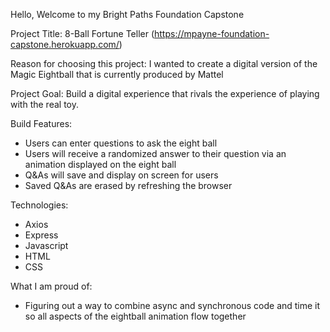Hello, Welcome to my Bright Paths Foundation Capstone

Project Title: 8-Ball Fortune Teller (https://mpayne-foundation-capstone.herokuapp.com/)

Reason for choosing this project: I wanted to create a digital version of the Magic Eightball that is currently produced by Mattel

Project Goal: Build a digital experience that rivals the experience of playing with the real toy. 

Build Features:
- Users can enter questions to ask the eight ball
- Users will receive a randomized answer to their question via an animation displayed on the eight ball
- Q&As will save and display on screen for users
- Saved Q&As are erased by refreshing the browser


Technologies:
- Axios
- Express
- Javascript
- HTML
- CSS

What I am proud of:
- Figuring out a way to combine async and synchronous code and time it so all aspects of the eightball animation flow together

